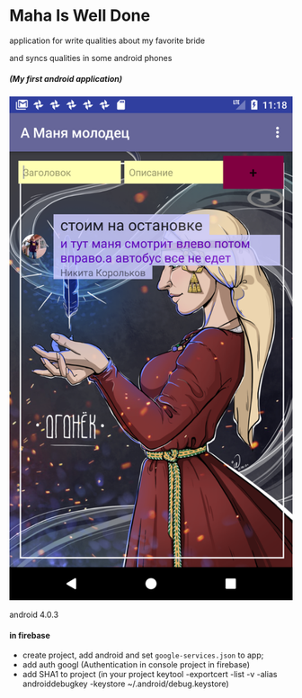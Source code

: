 # Maha Is Well Done 

application for write qualities about my favorite bride

and syncs qualities in some android phones

#####  (My first android application)


![Alt text](https://github.com/Nick1994209/AndManyaIsWellDone/blob/master/Screenshot.png)

android 4.0.3

#### in firebase

- create project, add android and set `google-services.json` to app;
- add auth googl (Authentication in console project in firebase)
- add SHA1 to project  (in your project keytool -exportcert -list -v -alias androiddebugkey -keystore ~/.android/debug.keystore) 
